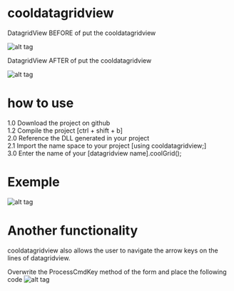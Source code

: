 # cooldatagridview
DatagridView BEFORE of put the cooldatagridview

![alt tag](http://i68.tinypic.com/20zznlu.png)

DatagridView AFTER of put the cooldatagridview

![alt tag](http://i63.tinypic.com/2cyr2w2.png)

# how to use

1.0 Download the project on github<br>
1.2 Compile the project [ctrl + shift + b]<br>
2.0 Reference the DLL generated in your project<br>
2.1 Import the name space to your project [using cooldatagridview;]<br>
3.0 Enter the name of your [datagridview name].coolGrid();

# Exemple
![alt tag](http://i63.tinypic.com/33adnx2.png)

# Another functionality
cooldatagridview also allows the user to navigate the arrow keys on the lines of datagridview.

Overwrite the ProcessCmdKey method of the form and place the following code
![alt tag](http://i64.tinypic.com/2961a89.png)


